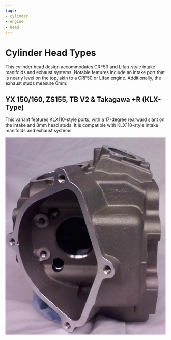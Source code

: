 ```yaml
---
tags:
- cylinder
- engine
- head
---
```


# Cylinder Head Types

This cylinder head design accommodates CRF50 and Lifan-style intake manifolds and exhaust systems. Notable features include an intake port that is nearly level on the top, akin to a CRF50 or Lifan engine. Additionally, the exhaust studs measure 6mm.

## YX 150/160, ZS155, TB V2 & Takagawa +R (KLX-Type)

This variant features KLX110-style ports, with a 17-degree rearward slant on the intake and 8mm head studs. It is compatible with KLX110-style intake manifolds and exhaust systems.

![YX Head with KLX Ports](../../static/img/YXHEAD_W_KLXports.jpg)
